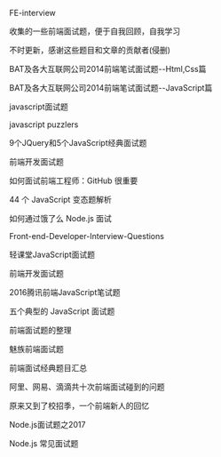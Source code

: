 FE-interview

收集的一些前端面试题，便于自我回顾，自我学习

不时更新，感谢这些题目和文章的贡献者(侵删)

BAT及各大互联网公司2014前端笔试面试题--Html,Css篇

BAT及各大互联网公司2014前端笔试面试题--JavaScript篇 

javascript面试题

javascript puzzlers 

9个JQuery和5个JavaScript经典面试题 

前端开发面试题

如何面试前端工程师：GitHub 很重要

44 个 JavaScript 变态题解析

如何通过饿了么 Node.js 面试 

Front-end-Developer-Interview-Questions

轻课堂JavaScript面试题

前端开发面试题

2016腾讯前端JavaScript笔试题

五个典型的 JavaScript 面试题

前端面试题的整理

魅族前端面试题

前端面试经典题目汇总

阿里、网易、滴滴共十次前端面试碰到的问题

原来又到了校招季，一个前端新人的回忆

Node.js面试题之2017

Node.js 常见面试题
